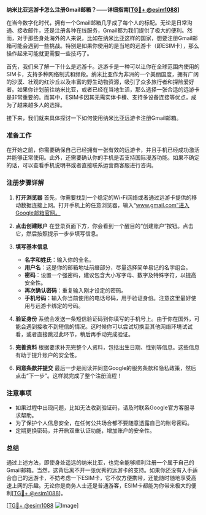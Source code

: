 **纳米比亚远游卡怎么注册Gmail邮箱？——详细指南[[TG💪+ @esim1088](https://t.me/s/esim1088)]**

在当今数字化时代，拥有一个Gmail邮箱几乎成了每个人的标配。无论是日常沟通、接收邮件，还是注册各种在线服务，Gmail都为我们提供了极大的便利。然而，对于那些身处海外的人来说，比如在纳米比亚这样的国家，想要注册Gmail邮箱可能会遇到一些挑战。特别是如果你使用的是当地的远游卡（即ESIM卡），那么操作起来可能就更需要一些技巧了。

首先，我们来了解一下什么是远游卡。远游卡是一种可以让你在全球范围内使用的SIM卡，支持多种网络制式和频段。纳米比亚作为非洲的一个美丽国度，拥有广阔的沙漠、壮观的红沙丘以及丰富的野生动物资源，吸引了众多旅行者和探险爱好者。如果你计划前往纳米比亚，或者已经在当地生活，那么选择一张合适的远游卡是非常重要的。而其中，ESIM卡因其无需实体卡槽、支持多设备连接等优点，成为了越来越多人的选择。

接下来，我们就来具体探讨一下如何使用纳米比亚远游卡注册Gmail邮箱。

### 准备工作

在开始之前，你需要确保自己已经拥有一张有效的远游卡，并且手机已经成功激活并能够正常使用。此外，还需要确认你的手机是否支持国际漫游功能。如果不确定的话，可以查看手机说明书或者直接联系运营商客服进行咨询。

### 注册步骤详解

1. **打开浏览器**
   首先，你需要找到一个稳定的Wi-Fi网络或者通过远游卡提供的移动数据连接上网。打开手机上的任意浏览器，输入“www.gmail.com”进入Google邮箱官网。

2. **点击创建账户**
   在登录页面下方，你会看到一个醒目的“创建账户”按钮。点击它，然后按照提示一步步填写信息。

3. **填写基本信息**
   - **名字和姓氏**：输入你的全名。
   - **用户名**：这是你的邮箱地址前缀部分，尽量选择简单易记的名字组合。
   - **密码**：设置一个强密码，建议包含大小写字母、数字及特殊字符，以提高安全性。
   - **再次确认密码**：重复输入刚才设定的密码。
   - **手机号码**：输入你当前使用的电话号码，用于验证身份。注意这里最好使用与远游卡绑定的号码。

4. **验证身份**
   系统会发送一条短信验证码到你填写的手机号上。由于你在国外，可能会遇到接收不到短信的情况。这时候你可以尝试切换至其他网络环境试试看，或者直接跳过此环节，稍后再手动完成验证。

5. **完善资料**
   根据要求补充完整个人资料，包括出生日期、性别等信息。这些信息有助于提升账户的安全性。

6. **同意条款并提交**
   最后一步是阅读并同意Google的服务条款和隐私政策，然后点击“下一步”。这样就完成了整个注册流程！

### 注意事项

- 如果过程中出现问题，比如无法收到验证码，请及时联系Google官方客服寻求帮助。
- 为了保护个人信息安全，在任何公共场合都不要随意透露自己的账号密码。
- 定期更换密码，并开启双重认证功能，增加账户的安全性。

### 总结

通过上述方法，即使身处遥远的纳米比亚，也完全能够顺利注册一个属于自己的Gmail邮箱。当然，这背后离不开一张优秀的远游卡的支持。如果你还没有入手适合自己的远游卡，不妨考虑一下ESIM卡，它不仅方便携带，还能随时随地享受高速上网的乐趣。无论你是商务人士还是普通游客，ESIM卡都能为你带来极大的便利[[TG💪+ @esim1088](https://t.me/s/esim1088)]。

[[TG💪+ @esim1088](https://t.me/s/esim1088) ![Image](https://i.postimg.cc/4NQfJmqS/Snipaste-2025-05-13-00-14-12.png)]